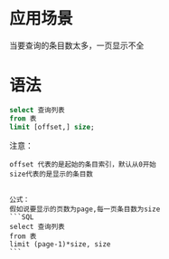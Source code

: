 # 应用场景

当要查询的条目数太多，一页显示不全

# 语法

```SQL
select 查询列表
from 表
limit [offset,] size;
```

注意：

    offset 代表的是起始的条目索引，默认从0开始
    size代表的是显示的条目数


    公式：
    假如说要显示的页数为page,每一页条目数为size
    ```SQL
    select 查询列表
    from 表
    limit (page-1)*size, size
    ```
    